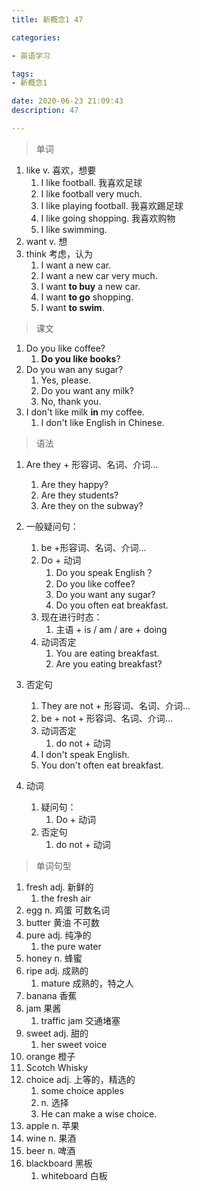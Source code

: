 ```yaml
---
title: 新概念1 47

categories: 

- 英语学习

tags: 
- 新概念1

date: 2020-06-23 21:09:43
description: 47

---
```


<!-- more -->

> 单词

1. like v. 喜欢，想要
   1. I like football.  我喜欢足球
   2. I like football very much.
   3. I like playing football. 我喜欢踢足球
   4. I like going shopping. 我喜欢购物
   5. I like swimming.
2. want v. 想
3. think 考虑，认为
   1. I want a new car.
   2. I want a new car very much.
   3. I want **to buy** a new car.
   4. I want **to go** shopping.
   5. I want **to swim**.

> 课文

1. Do you like coffee?
   1. **Do you like books**?
2. Do you wan any sugar?
   1. Yes, please.
   2. Do you want any milk?
   3. No, thank you.
3. I don't like milk **in** my coffee.
   1. I don't like English in Chinese.

> 语法

1. Are they + 形容词、名词、介词...
   1. Are they happy?
   2. Are they students?
   3. Are they on the subway?

1. 一般疑问句：
   1. be +形容词、名词、介词...
   2. Do + 动词
      1. Do you speak English？
      2. Do you like coffee?
      3. Do you want any sugar?
      4. Do you often eat breakfast.
   3. 现在进行时态：
      1. 主语 + is / am / are + doing
   4. 动词否定
      1. You are eating breakfast.
      2. Are you eating breakfast?
2. 否定句
   1. They are not + 形容词、名词、介词...
   2. be + not + 形容词、名词、介词...
   3. 动词否定
      1. do not + 动词
   4. I don't speak English.
   5. You don't often eat breakfast.
3. 动词
   1. 疑问句：
      1. Do + 动词
   2. 否定句
      1. do not + 动词

> 单词句型

1. fresh adj. 新鲜的
   1. the fresh air
2. egg n. 鸡蛋  可数名词
3. butter 黄油 不可数
4. pure adj. 纯净的
   1. the pure water
5. honey n. 蜂蜜
6. ripe adj. 成熟的
   1. mature 成熟的，特之人
7. banana 香蕉
8. jam 果酱
   1. traffic jam 交通堵塞
9. sweet adj. 甜的
   1. her sweet voice
10. orange 橙子
11. Scotch Whisky 
12. choice  adj. 上等的，精选的
    1. some choice apples
    2. n. 选择
    3. He can make a wise choice.
13. apple n. 苹果
14. wine n. 果酒
15. beer n. 啤酒
16. blackboard 黑板
    1. whiteboard 白板